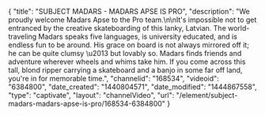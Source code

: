 {
    "title": "SUBJECT MADARS - MADARS APSE IS PRO",
    "description": "We proudly welcome Madars Apse to the Pro team.\n\nIt's impossible not to get entranced by the creative skateboarding of this lanky, Latvian. The world-traveling Madars speaks five languages, is university educated, and is endless fun to be around. His grace on board is not always mirrored off it; he can be quite clumsy \u2013 but lovably so. Madars finds friends and adventure wherever wheels and whims take him. If you come across this tall, blond ripper carrying a skateboard and a banjo in some far off land, you're in for memorable time.",
    "channelid": "168534",
    "videoid": "6384800",
    "date_created": "1440804571",
    "date_modified": "1444867558",
    "type": "captivate",
    "layout": "channelVideo",
    "url": "\/element\/subject-madars-madars-apse-is-pro\/168534-6384800"
}